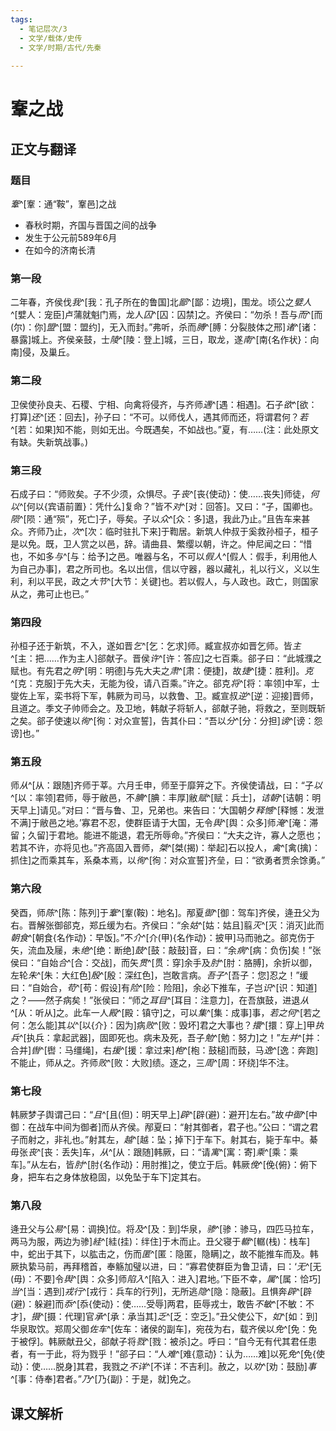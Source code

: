 ```yaml
---
tags:
  - 笔记层次/3
  - 文学/载体/史传
  - 文学/时期/古代/先秦
  
---
```


# 鞌之战

## 正文与翻译

### 题目

*鞌*^[鞌：通“鞍”，鞌邑]之战

- 春秋时期，齐国与晋国之间的战争
- 发生于公元前589年6月
- 在如今的济南长清

### 第一段

二年春，齐侯伐*我*^[我：孔子所在的鲁国]北*鄙*^[鄙：边境]，围龙。顷公之*嬖人*^[嬖人：宠臣]卢蒲就魁门焉，龙人*囚*^[囚：囚禁]之。齐侯曰：“勿杀！吾与*而*^[而(尔)：你]*盟*^[盟：盟约]，无入而封。”弗听，杀而*膊*^[膊：分裂肢体之邢]*诸*^[诸：暴露]城上。齐侯亲鼓，士*陵*^[陵：登上]城，三日，取龙，遂*南*^[南{名作状}：向南]侵，及巢丘。

### 第二段

卫侯使孙良夫、石稷、宁相、向禽将侵齐，与齐师*遇*^[遇：相遇]。石子*欲*^[欲：打算]*还*^[还：回去]，孙子曰：“不可。以师伐人，遇其师而还，将谓君何？*若*^[若：如果]知不能，则如无出。今既遇矣，不如战也。”夏，有……(注：此处原文有缺。失新筑战事。)

### 第三段

石成子曰：“师败矣。子不少须，众惧尽。子*丧*^[丧{使动}：使……丧失]师徒，*何以*^[何以{宾语前置}：凭什么]复命？”皆不*对*^[对：回答]。又曰：“子，国卿也。*陨*^[陨：通“殒”，死亡]子，辱矣。子以*众*^[众：多]退，我此乃止。”且告车来甚众。齐师乃止，*次*^[次：临时驻扎下来]于鞫居。新筑人仲叔于奚救孙桓子，桓子是以免。既，卫人赏之以邑，辞。请曲县、繁缨以朝，许之。仲尼闻之曰：“惜也，不如多*与*^[与：给予]之邑。唯器与名，不可以*假人*^[假人：假手，利用他人为自己办事]，君之所司也。名以出信，信以守器，器以藏礼，礼以行义，义以生利，利以平民，政之*大节*^[大节：关键]也。若以假人，与人政也。政亡，则国家从之，弗可止也已。”


### 第四段

孙桓子还于新筑，不入，遂如晋*乞*^[乞：乞求]师。臧宣叔亦如晋乞师。皆*主*^[主：把……作为主人]郤献子。晋侯*许*^[许：答应]之七百乘。郤子曰：“此城濮之赋也。有先君之*明*^[明：明德]与先大夫之*肃*^[肃：便捷]，故*捷*^[捷：胜利]。*克*^[克：克服]于先大夫，无能为役，请八百乘。”许之。郤克*将*^[将：率领]中军，士燮佐上军，栾书将下军，韩厥为司马，以救鲁、卫。臧宣叔*逆*^[逆：迎接]晋师，且道之。季文子帅师会之。及卫地，韩献子将斩人，郤献子驰，将救之，至则既斩之矣。郤子使速以*徇*^[徇：对众宣誓]，告其仆曰：“吾以*分*^[分：分担]*谤*^[谤：怨谤]也。”

### 第五段


师*从*^[从：跟随]齐师于莘。六月壬申，师至于靡笄之下。齐侯使请战，曰：“子*以*^[以：率领]君师，辱于敝邑，不*腆*^[腆：丰厚]敝*赋*^[赋：兵士]，*诘朝*^[诘朝：明天早上]请见。”对曰：“晋与鲁、卫，兄弟也。来告曰：‘大国朝夕*释憾*^[释憾：发泄不满]于敝邑之地。’寡君不忍，使群臣请于大国，无令*舆*^[舆：众多]师*淹*^[淹：滞留；久留]于君地。能进不能退，君无所辱命。”齐侯曰：“大夫之许，寡人之愿也；若其不许，亦将见也。”齐高固入晋师，*桀*^[桀(揭)：举起]石以投人，*禽*^[禽(擒)：抓住]之而乘其车，系桑本焉，以*徇*^[徇：对众宣誓]齐垒，曰：“欲勇者贾余馀勇。”

### 第六段

癸酉，师*陈*^[陈：陈列]于*鞌*^[鞌(鞍)：地名]。邴夏*御*^[御：驾车]齐侯，逄丑父为右。晋解张御郤克，郑丘缓为右。齐侯曰：“余*姑*^[姑：姑且]翦*灭*^[灭：消灭]此而*朝食*^[朝食{名作动}：早饭]。”不*介*^[介(甲){名作动}：披甲]马而驰之。郤克伤于矢，流血及屦，未*绝*^[绝：断绝]*鼓*^[鼓：敲鼓]音，曰：“余*病*^[病：负伤]矣！”张侯曰：“自始*合*^[合：交战]，而矢*贯*^[贯：穿]余手及*肘*^[肘：胳膊]，余折以御，左轮*朱*^[朱：大红色]*殷*^[殷：深红色]，岂敢言病。*吾子*^[吾子：您]忍之！”缓曰：“自始合，*苟*^[苟：假设]有*险*^[险：险阻]，余必下推车，子岂*识*^[识：知道]之？——然子病矣！”张侯曰：“师之*耳目*^[耳目：注意力]，在吾旗鼓，进退*从*^[从：听从]之。此车一人*殿*^[殿：镇守]之，可以*集*^[集：成事]事，*若之何*^[若之何：怎么能]其*以*^[以{介}：因为]病*败*^[败：毁坏]君之大事也？*擐*^[擐：穿上]甲*执兵*^[执兵：拿起武器]，固即死也。病未及死，吾子*勉*^[勉：努力]之！”左*并*^[并：合并]*辔*^[辔：马缰绳]，右*援*^[援：拿过来]*枹*^[枹：鼓槌]而鼓，马*逸*^[逸：奔跑]不能止，师从之。齐师*败*^[败：大败]绩。逐之，三*周*^[周：环绕]华不注。



### 第七段

韩厥梦子舆谓己曰：“*且*^[且(但)：明天早上]*辟*^[辟(避)：避开]左右。”故*中御*^[中御：在战车中间为御者]而从齐侯。邴夏曰：“射其御者，君子也。”公曰：“谓之君子而射之，非礼也。”射其左，*越*^[越：坠；掉下]于车下。射其右，毙于车中。綦毋张*丧*^[丧：丢失]车，*从*^[从：跟随]韩厥，曰：“请*寓*^[寓：寄]*乘*^[乘：乘车]。”从左右，皆*肘*^[肘{名作动}：用肘推]之，使立于后。韩厥*俛*^[俛{俯}：俯下身，把车右之身体放稳固，以免坠于车下]定其右。

### 第八段

逄丑父与公*易*^[易：调换]位。将*及*^[及：到]华泉，*骖*^[骖：骖马，四匹马拉车，两马为服，两边为骖]*絓*^[絓(挂)：绊住]于木而止。丑父寝于*轏*^[轏(栈)：栈车]中，蛇出于其下，以肱击之，伤而*匿*^[匿：隐匿，隐瞒]之，故不能推车而及。韩厥执絷马前，再拜稽首，奉觞加璧以进，曰：“寡君使群臣为鲁卫请，曰：‘*无*^[无(毋)：不要]令*舆*^[舆：众多]师*陷入*^[陷入：进入]君地。’下臣不幸，*属*^[属：恰巧]*当*^[当：遇到]*戎行*^[戎行：兵车的行列]，无所逃*隐*^[隐：隐蔽]。且惧奔*辟*^[辟(避)：躲避]而*忝*^[忝{使动}：使……受辱]两君，臣辱戎士，敢告*不敏*^[不敏：不才]，*摄*^[摄：代理]官*承*^[承：承当其]*乏*^[乏：空乏]。”丑父使公下，*如*^[如：到]华泉取饮。郑周父御*佐车*^[佐车：诸侯的副车]，宛茷为右，载齐侯以*免*^[免：免于被俘]。韩厥献丑父，郤献子将*戮*^[戮：被杀]之。呼曰：“自今无有代其君任患者，有一于此，将为戮乎！”郤子曰：“人*难*^[难{意动}：认为……难]以死*免*^[免{使动}：使……脱身]其君，我戮之*不详*^[不详：不吉利]。赦之，以*劝*^[劝：鼓励]*事*^[事：侍奉]君者。”*乃*^[乃{副}：于是，就]免之。

## 课文解析
